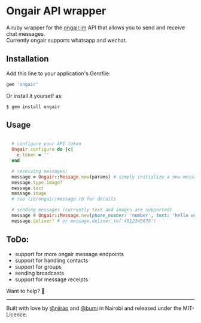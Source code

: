 # Ongair API wrapper

A ruby wrapper for the [ongair.im](http://ongair.im) API that allows you to send and receive chat messages.  
Currently ongair supports whatsapp and wechat. 

## Installation

Add this line to your application's Gemfile:

```ruby
gem 'ongair'
```

Or install it yourself as:

    $ gem install ongair

## Usage

```ruby

  # configure your API token
  Ongair.configure do |c|
    c.token = ''
  end

  # receiving messages:
  message = Ongair::Message.new(params) # simply initialize a new message with the params from the ongair webhook
  message.type.image?
  message.text
  message.image
  # see lib/ongair/message.rb for details

  # sending messages (currently text and images are supported)
  message = Ongair::Message.new(phone_number: 'number', text: 'hello world') # initialize a new message with the params described in the ongair API
  message.deliver! # or message.deliver_to('4912345678')

```

## ToDo:

* support for more ongair message endpoints
* support for handling contacts
* support for groups
* sending broadcasts
* support for message receipts 

Want to help? :green_heart:

------------

Built with love by [@njirap](https://twitter.com/njirap) and [@bumi](https://twitter.com/bumi) in Nairobi and released under the MIT-Licence.

